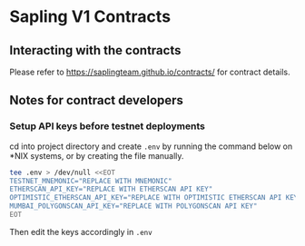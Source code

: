 # Sapling V1 Contracts

## Interacting with the contracts
Please refer to https://saplingteam.github.io/contracts/ for contract details.

## Notes for contract developers

### Setup API keys before testnet deployments
cd into project directory and create ```.env``` by running the command below on *NIX systems, or by creating the file manually.

```sh
tee .env > /dev/null <<EOT
TESTNET_MNEMONIC="REPLACE WITH MNEMONIC"
ETHERSCAN_API_KEY="REPLACE WITH ETHERSCAN API KEY"
OPTIMISTIC_ETHERSCAN_API_KEY="REPLACE WITH OPTIMISTIC ETHERSCAN API KEY"
MUMBAI_POLYGONSCAN_API_KEY="REPLACE WITH POLYGONSCAN API KEY"
EOT
```

Then edit the keys accordingly in `.env`
